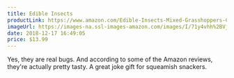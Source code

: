 ```yaml
---
title: Edible Insects
productLink: https://www.amazon.com/Edible-Insects-Mixed-Grasshoppers-Crickets/dp/B01D961QI6/ref=sr_1_9_a_it?ie=UTF8&qid=1545083304&sr=8-9&keywords=weird+gifts
imageUrl: https://images-na.ssl-images-amazon.com/images/I/71y4vhh%2BVjL._SY679_.jpg
date: 2018-12-17 16:49:05
price: $13.99
---
```


Yes, they are real bugs. And according to some of the Amazon reviews, they're actually pretty tasty. A great joke gift for squeamish snackers.
